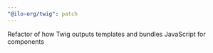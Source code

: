 ```yaml
---
"@ilo-org/twig": patch
---
```


Refactor of how Twig outputs templates and bundles JavaScript for components
